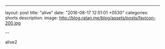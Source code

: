 ---
layout: post
title:  "alive"
date:   "2016-08-17 12:51:01 +0530"
categories: shorts
description: 
image: http://blog.ratan.me/blog/assets/posts/favicon-200.jpg

--

alive2